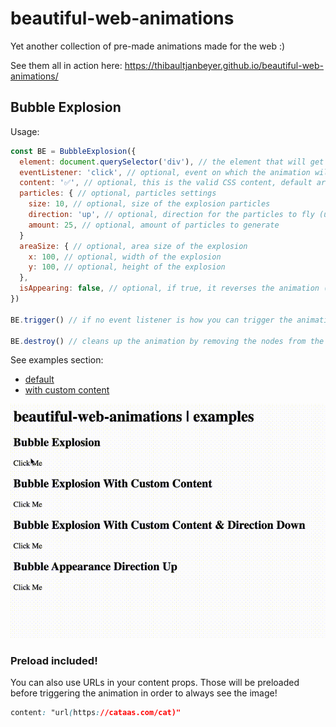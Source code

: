 # beautiful-web-animations

Yet another collection of pre-made animations made for the web :)

See them all in action here: https://thibaultjanbeyer.github.io/beautiful-web-animations/

## Bubble Explosion

Usage:

```JavaScript
const BE = BubbleExplosion({ 
  element: document.querySelector('div'), // the element that will get animated
  eventListener: 'click', // optional, event on which the animation will start
  content: '✅', // optional, this is the valid CSS content, default are bubbles (more info: https://developer.mozilla.org/en-US/docs/Web/CSS/content)
  particles: { // optional, particles settings
    size: 10, // optional, size of the explosion particles
    direction: 'up', // optional, direction for the particles to fly (up|down)
    amount: 25, // optional, amount of particles to generate
  }
  areaSize: { // optional, area size of the explosion
    x: 100, // optional, width of the explosion
    y: 100, // optional, height of the explosion
  },
  isAppearing: false, // optional, if true, it reverses the animation (appears instead of disappearing)
})

BE.trigger() // if no event listener is how you can trigger the animation programmatically

BE.destroy() // cleans up the animation by removing the nodes from the DOM
```

See examples section:
- [default](https://thibaultjanbeyer.github.io/beautiful-web-animations/#be)
- [with custom content](https://thibaultjanbeyer.github.io/beautiful-web-animations/#bec)

![Bubble Explosion](./bubble-explosions.gif)

### Preload included!

You can also use URLs in your content props. Those will be preloaded before triggering the animation in order to always see the image!

```CSS
content: "url(https://cataas.com/cat)"
```
